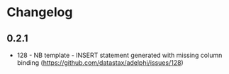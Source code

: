 # Changelog

## 0.2.1

* 128 - NB template - INSERT statement generated with missing column binding (https://github.com/datastax/adelphi/issues/128)
